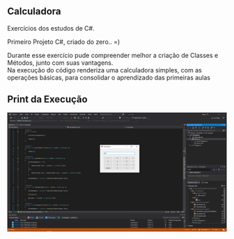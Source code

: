 ## Calculadora

Exercícios dos estudos de C#.</br>

Primeiro Projeto C#, criado do zero.. =) </br>

Durante esse exercício pude compreender melhor a criação de Classes e Métodos, junto com suas vantagens.</br>
Na execução do código renderiza uma calculadora simples, com as operações básicas, para consolidar o aprendizado das primeiras aulas</br>

## Print da Execução

<img src="./calculadora.png">
